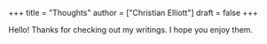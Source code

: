 +++
title = "Thoughts"
author = ["Christian Elliott"]
draft = false
+++

Hello! Thanks for checking out my writings. I hope you enjoy them.
